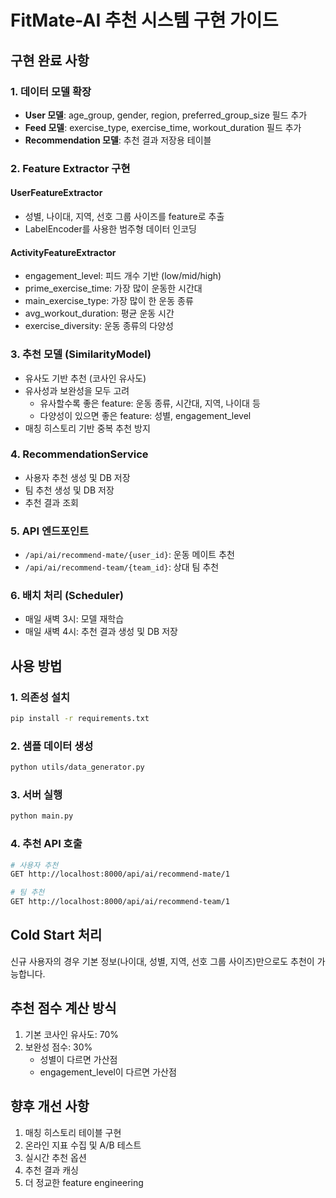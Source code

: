 # FitMate-AI 추천 시스템 구현 가이드

## 구현 완료 사항

### 1. 데이터 모델 확장
- **User 모델**: age_group, gender, region, preferred_group_size 필드 추가
- **Feed 모델**: exercise_type, exercise_time, workout_duration 필드 추가
- **Recommendation 모델**: 추천 결과 저장용 테이블

### 2. Feature Extractor 구현
#### UserFeatureExtractor
- 성별, 나이대, 지역, 선호 그룹 사이즈를 feature로 추출
- LabelEncoder를 사용한 범주형 데이터 인코딩

#### ActivityFeatureExtractor
- engagement_level: 피드 개수 기반 (low/mid/high)
- prime_exercise_time: 가장 많이 운동한 시간대
- main_exercise_type: 가장 많이 한 운동 종류
- avg_workout_duration: 평균 운동 시간
- exercise_diversity: 운동 종류의 다양성

### 3. 추천 모델 (SimilarityModel)
- 유사도 기반 추천 (코사인 유사도)
- 유사성과 보완성을 모두 고려
  - 유사할수록 좋은 feature: 운동 종류, 시간대, 지역, 나이대 등
  - 다양성이 있으면 좋은 feature: 성별, engagement_level
- 매칭 히스토리 기반 중복 추천 방지

### 4. RecommendationService
- 사용자 추천 생성 및 DB 저장
- 팀 추천 생성 및 DB 저장
- 추천 결과 조회

### 5. API 엔드포인트
- `/api/ai/recommend-mate/{user_id}`: 운동 메이트 추천
- `/api/ai/recommend-team/{team_id}`: 상대 팀 추천

### 6. 배치 처리 (Scheduler)
- 매일 새벽 3시: 모델 재학습
- 매일 새벽 4시: 추천 결과 생성 및 DB 저장

## 사용 방법

### 1. 의존성 설치
```bash
pip install -r requirements.txt
```

### 2. 샘플 데이터 생성
```bash
python utils/data_generator.py
```

### 3. 서버 실행
```bash
python main.py
```

### 4. 추천 API 호출
```bash
# 사용자 추천
GET http://localhost:8000/api/ai/recommend-mate/1

# 팀 추천
GET http://localhost:8000/api/ai/recommend-team/1
```

## Cold Start 처리
신규 사용자의 경우 기본 정보(나이대, 성별, 지역, 선호 그룹 사이즈)만으로도 추천이 가능합니다.

## 추천 점수 계산 방식
1. 기본 코사인 유사도: 70%
2. 보완성 점수: 30%
   - 성별이 다르면 가산점
   - engagement_level이 다르면 가산점

## 향후 개선 사항
1. 매칭 히스토리 테이블 구현
2. 온라인 지표 수집 및 A/B 테스트
3. 실시간 추천 옵션
4. 추천 결과 캐싱
5. 더 정교한 feature engineering 